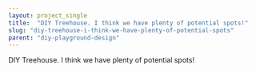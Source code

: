 ```yaml
---
layout: project_single
title:  "DIY Treehouse. I think we have plenty of potential spots!"
slug: "diy-treehouse-i-think-we-have-plenty-of-potential-spots"
parent: "diy-playground-design"
---
```

DIY Treehouse. I think we have plenty of potential spots!